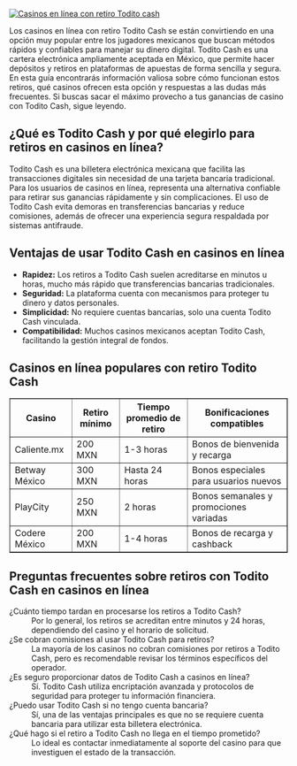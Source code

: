 [![Casinos en línea con retiro Todito cash](https://123-caf.pages.dev/gitsignup.png)](https://vrmoo.ru/Bt82HjjY)

<div>Los casinos en línea con retiro Todito Cash se están convirtiendo en una opción muy popular entre los jugadores mexicanos que buscan métodos rápidos y confiables para manejar su dinero digital. Todito Cash es una cartera electrónica ampliamente aceptada en México, que permite hacer depósitos y retiros en plataformas de apuestas de forma sencilla y segura. En esta guía encontrarás información valiosa sobre cómo funcionan estos retiros, qué casinos ofrecen esta opción y respuestas a las dudas más frecuentes. Si buscas sacar el máximo provecho a tus ganancias de casino con Todito Cash, sigue leyendo.</div>  <h2>¿Qué es Todito Cash y por qué elegirlo para retiros en casinos en línea?</h2> <p>Todito Cash es una billetera electrónica mexicana que facilita las transacciones digitales sin necesidad de una tarjeta bancaria tradicional. Para los usuarios de casinos en línea, representa una alternativa confiable para retirar sus ganancias rápidamente y sin complicaciones. El uso de Todito Cash evita demoras en transferencias bancarias y reduce comisiones, además de ofrecer una experiencia segura respaldada por sistemas antifraude.</p>  <h2>Ventajas de usar Todito Cash en casinos en línea</h2> <ul>   <li><strong>Rapidez:</strong> Los retiros a Todito Cash suelen acreditarse en minutos u horas, mucho más rápido que transferencias bancarias tradicionales.</li>   <li><strong>Seguridad:</strong> La plataforma cuenta con mecanismos para proteger tu dinero y datos personales.</li>   <li><strong>Simplicidad:</strong> No requiere cuentas bancarias, solo una cuenta Todito Cash vinculada.</li>   <li><strong>Compatibilidad:</strong> Muchos casinos mexicanos aceptan Todito Cash, facilitando la gestión integral de fondos.</li> </ul>  <h2>Casinos en línea populares con retiro Todito Cash</h2> <table border="1" cellpadding="6" cellspacing="0" style="border-collapse: collapse; width: 100%;">   <thead>     <tr>       <th>Casino</th>       <th>Retiro mínimo</th>       <th>Tiempo promedio de retiro</th>       <th>Bonificaciones compatibles</th>     </tr>   </thead>   <tbody>     <tr>       <td>Caliente.mx</td>       <td>200 MXN</td>       <td>1-3 horas</td>       <td>Bonos de bienvenida y recarga</td>     </tr>     <tr>       <td>Betway México</td>       <td>300 MXN</td>       <td>Hasta 24 horas</td>       <td>Bonos especiales para usuarios nuevos</td>     </tr>     <tr>       <td>PlayCity</td>       <td>250 MXN</td>       <td>2 horas</td>       <td>Bonos semanales y promociones variadas</td>     </tr>     <tr>       <td>Codere México</td>       <td>200 MXN</td>       <td>1-4 horas</td>       <td>Bonos de recarga y cashback</td>     </tr>   </tbody> </table>  <h2>Preguntas frecuentes sobre retiros con Todito Cash en casinos en línea</h2> <dl>   <dt>¿Cuánto tiempo tardan en procesarse los retiros a Todito Cash?</dt>   <dd>Por lo general, los retiros se acreditan entre minutos y 24 horas, dependiendo del casino y el horario de solicitud.</dd>      <dt>¿Se cobran comisiones al usar Todito Cash para retiros?</dt>   <dd>La mayoría de los casinos no cobran comisiones por retiros a Todito Cash, pero es recomendable revisar los términos específicos del operador.</dd>      <dt>¿Es seguro proporcionar datos de Todito Cash a casinos en línea?</dt>   <dd>Sí. Todito Cash utiliza encriptación avanzada y protocolos de seguridad para proteger tu información financiera.</dd>      <dt>¿Puedo usar Todito Cash si no tengo cuenta bancaria?</dt>   <dd>Sí, una de las ventajas principales es que no se requiere cuenta bancaria para utilizar esta billetera electrónica.</dd>      <dt>¿Qué hago si el retiro a Todito Cash no llega en el tiempo prometido?</dt>   <dd>Lo ideal es contactar inmediatamente al soporte del casino para que investiguen el estado de la transacción.</dd> </dl>